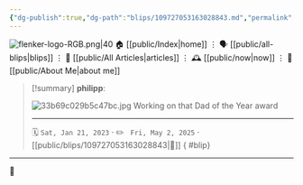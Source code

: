 ```yaml
---
{"dg-publish":true,"dg-path":"blips/109727053163028843.md","permalink":"/blips/109727053163028843/","title":"philipp on mastodon @ 2023-01-21","created":"2023-01-21T11:52:38","updated":"2025-05-02T08:50:43"}
---
```



<div class="transclusion internal-embed is-loaded"><div class="markdown-embed">




![flenker-logo-RGB.png|40](/img/user/attachments/flenker-logo-RGB.png)
🏠 [[public/Index\|home]]  ⋮ 🗣️ [[public/all-blips\|blips]] ⋮  📝 [[public/All Articles\|articles]]  ⋮ 🕰️ [[public/now\|now]] ⋮ 🪪 [[public/About Me\|about me]]


</div></div>


> [!summary] **philipp**:
>
> ![33b69c029b5c47bc.jpg](/img/user/attachments/33b69c029b5c47bc.jpg)
> Working on that Dad of the Year award
> - - -
>
> 🗓️ <code>Sat, Jan 21, 2023</code>  · ✏️ <code> Fri, May 2, 2025</code>  · [[public/blips/109727053163028843\|🔗]]
{ #blip}


- - -

 👾
